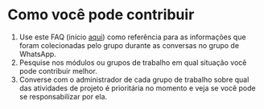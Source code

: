 # Como você pode contribuir

1. Use este FAQ (início [aqui](../../README.md)) como referência para as informações que foram colecionadas pelo grupo
durante as conversas no grupo de WhatsApp.
1. Pesquise nos módulos ou grupos de trabalho em qual situação você pode contribuir melhor.
1. Converse com o administrador de cada grupo de trabalho sobre qual das atividades de projeto
é prioritária no momento e veja se você pode se responsabilizar por ela.
